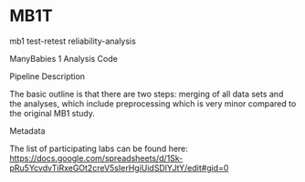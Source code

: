# MB1T

mb1 test-retest reliability-analysis

ManyBabies 1 Analysis Code

Pipeline Description

The basic outline is that there are two steps: merging of all data sets and the analyses, which include preprocessing which is very minor compared to the original MB1 study. 

Metadata

The list of participating labs can be found here: https://docs.google.com/spreadsheets/d/1Sk-pRu5YcvdvTiRxeGOt2creV5sIerHgiUidSDlYJtY/edit#gid=0
